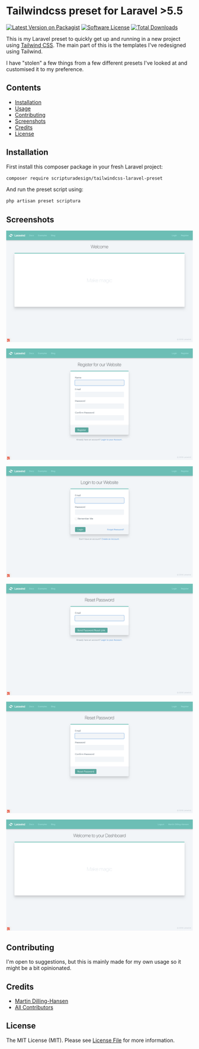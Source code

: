 # Tailwindcss preset for Laravel >5.5

[![Latest Version on Packagist][ico-version]][link-packagist]
[![Software License][ico-license]](LICENSE.md)
[![Total Downloads][ico-downloads]][link-downloads]

This is my Laravel preset to quickly get up and running in a new project
using [Tailwind CSS][link-tailwind]. The main part of this is
the templates I've redesigned using Tailwind.

I have "stolen" a few things from a few different presets I've looked at
and customised it to my preference.


## Contents

- [Installation](#installation)
- [Usage](#usage)
- [Contributing](#contributing)
- [Screenshots](#screenshots)
- [Credits](#credits)
- [License](#license)


## Installation

First install this composer package in your fresh Laravel project:

``` bash
composer require scripturadesign/tailwindcss-laravel-preset
```

And run the preset script using:

``` bash
php artisan preset scriptura
```


## Screenshots

![Welcome](/screens/screen_welcome.png)

![Register](/screens/screen_register.png)

![Login](/screens/screen_login.png)

![Send Password Reset](/screens/screen_forgot.png)

![Reset Password](/screens/screen_reset.png)

![Dashboard](/screens/screen_dashboard.png)


## Contributing

I'm open to suggestions, but this is mainly made for my own usage so it might be a bit opinionated.


## Credits

- [Martin Dilling-Hansen][link-author]
- [All Contributors][link-contributors]


## License

The MIT License (MIT). Please see [License File](LICENSE.md) for more information.

[ico-version]: https://img.shields.io/packagist/v/scripturadesign/tailwindcss-laravel-preset.svg?style=flat-square
[ico-license]: https://img.shields.io/badge/license-MIT-brightgreen.svg?style=flat-square
[ico-downloads]: https://img.shields.io/packagist/dt/scripturadesign/tailwindcss-laravel-preset.svg?style=flat-square

[link-packagist]: https://packagist.org/packages/scripturadesign/tailwindcss-laravel-preset
[link-downloads]: https://packagist.org/packages/scripturadesign/tailwindcss-laravel-preset
[link-author]: https://github.com/martindilling
[link-contributors]: ../../contributors
[link-tailwind]: https://tailwindcss.com